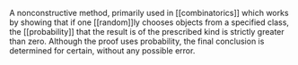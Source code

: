 A nonconstructive method, primarily used in [[combinatorics]] which works by showing that if one [[random]]ly chooses objects from a specified class, the [[probability]] that the result is of the prescribed kind is strictly greater than zero. Although the proof uses probability, the final conclusion is determined for certain, without any possible error.